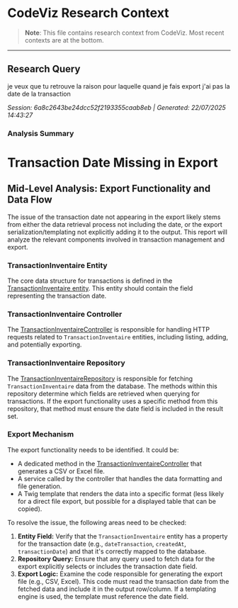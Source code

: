 # CodeViz Research Context

> **Note**: This file contains research context from CodeViz. Most recent contexts are at the bottom.

---

## Research Query

je veux que tu retrouve la raison pour laquelle quand je fais export j'ai pas la date de la transaction 

*Session: 6a8c2643be24dcc52f2193355caab8eb | Generated: 22/07/2025 14:43:27*

### Analysis Summary

# Transaction Date Missing in Export

## Mid-Level Analysis: Export Functionality and Data Flow

The issue of the transaction date not appearing in the export likely stems from either the data retrieval process not including the date, or the export serialization/templating not explicitly adding it to the output. This report will analyze the relevant components involved in transaction management and export.

### **TransactionInventaire Entity**

The core data structure for transactions is defined in the [TransactionInventaire entity](src/Entity/TransactionInventaire.php). This entity should contain the field representing the transaction date.

### **TransactionInventaire Controller**

The [TransactionInventaireController](src/Controller/TransactionInventaireController.php) is responsible for handling HTTP requests related to `TransactionInventaire` entities, including listing, adding, and potentially exporting.

### **TransactionInventaire Repository**

The [TransactionInventaireRepository](src/Repository/TransactionInventaireRepository.php) is responsible for fetching `TransactionInventaire` data from the database. The methods within this repository determine which fields are retrieved when querying for transactions. If the export functionality uses a specific method from this repository, that method must ensure the date field is included in the result set.

### **Export Mechanism**

The export functionality needs to be identified. It could be:
*   A dedicated method in the [TransactionInventaireController](src/Controller/TransactionInventaireController.php) that generates a CSV or Excel file.
*   A service called by the controller that handles the data formatting and file generation.
*   A Twig template that renders the data into a specific format (less likely for a direct file export, but possible for a displayed table that can be copied).

To resolve the issue, the following areas need to be checked:

1.  **Entity Field:** Verify that the `TransactionInventaire` entity has a property for the transaction date (e.g., `dateTransaction`, `createdAt`, `transactionDate`) and that it's correctly mapped to the database.
2.  **Repository Query:** Ensure that any query used to fetch data for the export explicitly selects or includes the transaction date field.
3.  **Export Logic:** Examine the code responsible for generating the export file (e.g., CSV, Excel). This code must read the transaction date from the fetched data and include it in the output row/column. If a templating engine is used, the template must reference the date field.

